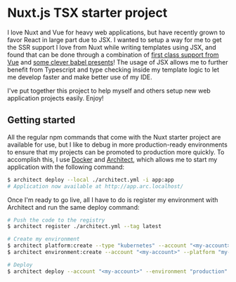 # Nuxt.js TSX starter project

I love Nuxt and Vue for heavy web applications, but have recently grown to favor React in large part due to JSX. I wanted to setup a way for me to get the SSR support I love from Nuxt while writing templates using JSX, and found that can be done through a combination of [first class support from Vue](https://vuejs.org/v2/guide/render-function.html#JSX) and [some clever babel presents](https://github.com/vuejs/jsx)! The usage of JSX allows me to further benefit from Typescript and type checking inside my template logic to let me develop faster and make better use of my IDE.

I've put together this project to help myself and others setup new web application projects easily. Enjoy!

## Getting started

All the regular npm commands that come with the Nuxt starter project are available for use, but I like to debug in more production-ready environments to ensure that my projects can be promoted to production more quickly. To accomplish this, I use [Docker](https://www.docker.com/) and [Architect](http://docs.architect.io/), which allows me to start my application with the following command:

```sh
$ architect deploy --local ./architect.yml -i app:app
# Application now available at http://app.arc.localhost/
```

Once I'm ready to go live, all I have to do is register my environment with Architect and run the same deploy command:

```sh
# Push the code to the registry
$ architect register ./architect.yml --tag latest

# Create my environment
$ architect platform:create --type "kubernetes" --account "<my-account>" my-platform
$ architect environment:create --account "<my-account>" --platform "my-platform" production

# Deploy
$ architect deploy --account "<my-account>" --environment "production" davidthor/nuxt-tsx-starter:latest
```
